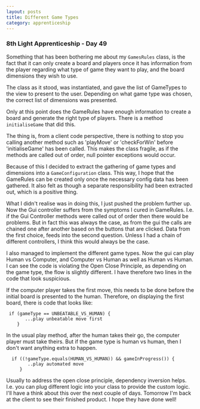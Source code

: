 ```yaml
---
layout: posts
title: Different Game Types
category: apprenticeship
---
```

### 8th Light Apprenticeship - Day 49

Something that has been bothering me about my `GamesRules` class, is the fact that it can only create a board and players once it has information from the player regarding what type of game they want to play, and the board dimensions they wish to use.

<!--break--> 

The class as it stood, was instantiated, and gave the list of GameTypes to the view to present to the user. Depending on what game type was chosen, the correct list of dimensions was presented.

Only at this point does the GameRules have enough information to create a board and generate the right type of players. There is a method `initialiseGame` that did this. 

The thing is, from a client code perspective, there is nothing to stop you calling another method such as 'playMove' or 'checkForWin' before 'initialiseGame' has been called. This makes the class fragile, as if the methods are called out of order, null pointer exceptions would occur.

Because of this I decided to extract the gathering of game types and dimensions into a `GameConfiguration` class. This way, I hope that the GameRules can be created only once the necessary config data has been gathered. It also felt as though a separate responsibility had been extracted out, which is a positive thing.

What I didn't realise was in doing this, I just pushed the problem further up. Now the Gui controller suffers from the symptoms I cured in GameRules. I.e. if the Gui Controller methods were called out of order then there would be problems. But in fact this was always the case, as from the gui the calls are chained one after another based on the buttons that are clicked. Data from the first choice, feeds into the second question. Unless I had a chain of different controllers, I think this would always be the case.

I also managed to implement the different game types. Now the gui can play Human vs Computer, and Computer vs Human as well as Human vs Human.  I can see the code is violating the Open Close Principle, as depending on the game type, the flow is slightly different. I have therefore two lines in the code that look suspicious.

If the computer player takes the first move, this needs to be done before the initial board is presented to the human. Therefore, on displaying the first board, there is code that looks like:

     if (gameType == UNBEATABLE_VS_HUMAN) {
           ...play unbeatable move first
        }
        
        
In the usual play method, after the human takes their go, the computer player must take theirs. But if the game type is human vs human, then I don't want anything extra to happen.
 
      if ((!gameType.equals(HUMAN_VS_HUMAN)) && gameInProgress()) {
            ..play automated move
         }
         
Usually to address the open close principle, dependency inversion helps. I.e. you can plug different logic into your class to provide the custom logic. I'll have a think about this over the next couple of days. Tomorrow I'm back at the client to see their finished product. I hope they have done well! 
